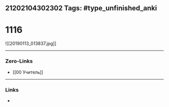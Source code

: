 21202104302302
Tags: #type_unfinished_anki 
---
# 1116

![[20190113_013837.jpg]]

---
### Zero-Links
- [[00 Учитель]]
---
### Links
-
